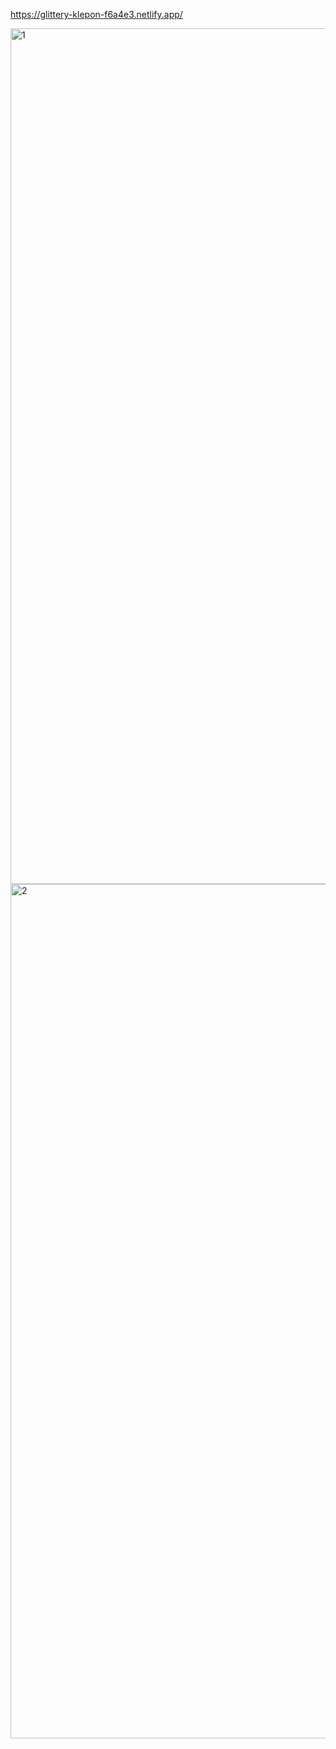 https://glittery-klepon-f6a4e3.netlify.app/

<img width="1369" alt="1" src="https://github.com/7erhii/infinity-page/assets/107697233/01e97e9e-ce95-43dd-b760-f59998bfea27">

<img width="1367" alt="2" src="https://github.com/7erhii/infinity-page/assets/107697233/c57d219b-1d34-47e3-a47d-af3a48e34b9c">
